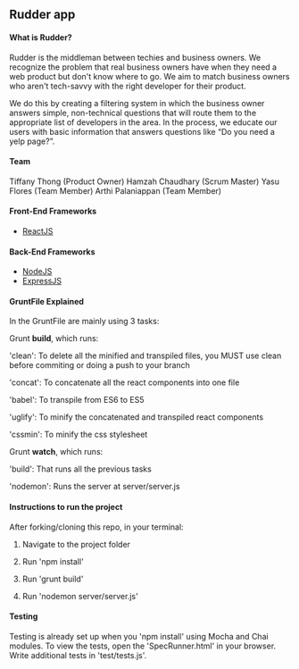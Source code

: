 <!-- README: General Information

The “General Information” section should give a new developer an idea of what the project is about and who is involved with it.

Information you might want to include is:

The name of the project
The name and contact details of the client and any 3rd party vendors
The names of the developers on the project
A brief description of the project, you should include the answer to the age-old question “What problem is this project solving?”
An outline of the technologies in the project. e.g.: Framework (Rails/iOS/Android/Gameboy Colour), programming language, database, ORM.
Links to any related projects (e.g.: Is this a Rails API that has corresponding iOS and Android clients?)
Links to online tools related to the application (e.g.: Links to the Basecamp project, a link to the dropbox where all the wireframes are stored, a link to the Pivotal Tracker project)
README: Getting Started

The “Getting Started” section outlines the process of getting the app installed and usable for a developer. I define ‘usable’ in this context as able to login to the application and access all of the functionality available.

Information you might want to include is:

A detailed spin-up process. This should include:
Instructions on installing any software the application is dependent on: e.g.: wkhtmltopdf, PostgreSQL, XQuartz.
Instructions on running the app. For rails apps you’ll want to include the rake db:create db:migrate db:seed process here, as well as instructions on starting a server (e.g. are we using pow, or just the default `rails s`)
A list of credentials that can be used to log in with each user type in the system and ideally the URL that a developer can log in from.
Any information about subdomains in the app (e.g.: api.myapp.dev/)
When writing instructions pretend you’re writing them for someone who knows next to nothing about developing in the framework/language your application uses.

README: Testing

All you need to include in the “Testing” section is the commands to run any of the test suites you have (e.g.: RSpec, Jasmine, Cucumber, Spinach) and any setup you need to do before-hand (e.g.: rake db:test:prepare). This section will be small but vital.

README: Staging and Production environments

The staging and production environment sections (one section per environment) should provide any information a developer might need to know about these environments.

Information you might want to include is:

Which server is the application on? Is it on Amazon Sydney? A server in the office? A data-centre down the road?
How can a developer connect to the server? Do they need particular permissions? Who do they need to talk to to get those permissions?
Where on the server is the application located
What is the deploy process for this server
Are there any other services on the box related to the app a developer will need to know about? Any cron jobs? Some Resque workers? -->

## Rudder app

#### What is Rudder?

Rudder is the middleman between techies and business owners. We recognize the problem that real business owners have when they need a web product but don't know where to go. We aim to match business owners who aren't tech-savvy with the right developer for their product.

We do this by creating a filtering system in which the business owner answers simple, non-technical questions that will route them to the appropriate list of developers in the area. In the process, we educate our users with basic information that answers questions like “Do you need a yelp page?”.

#### Team
Tiffany Thong (Product Owner)
Hamzah Chaudhary (Scrum Master)
Yasu Flores (Team Member)
Arthi Palaniappan (Team Member)


#### Front-End Frameworks

* [ReactJS](https://facebook.github.io/react/)


#### Back-End Frameworks

* [NodeJS](https://nodejs.org/)
* [ExpressJS](https://nodejs.org/)

#### GruntFile Explained

In the GruntFile are mainly using 3 tasks:

Grunt **build**, which runs:

'clean': To delete all the minified and transpiled files, you MUST use clean before commiting or doing a push to your branch

'concat': To concatenate all the react components into one file

'babel': To transpile from ES6 to ES5

'uglify': To minify the concatenated and transpiled react components

'cssmin': To minify the css stylesheet


Grunt **watch**, which runs:

'build': That runs all the previous tasks

'nodemon': Runs the server at server/server.js


#### Instructions to run the project

After forking/cloning this repo, in your terminal:

1. Navigate to the project folder

2. Run 'npm install'

3. Run 'grunt build'

4. Run 'nodemon server/server.js'

#### Testing

Testing is already set up when you 'npm install' using Mocha and Chai modules.
To view the tests, open the 'SpecRunner.html' in your browser.
Write additional tests in 'test/tests.js'.
